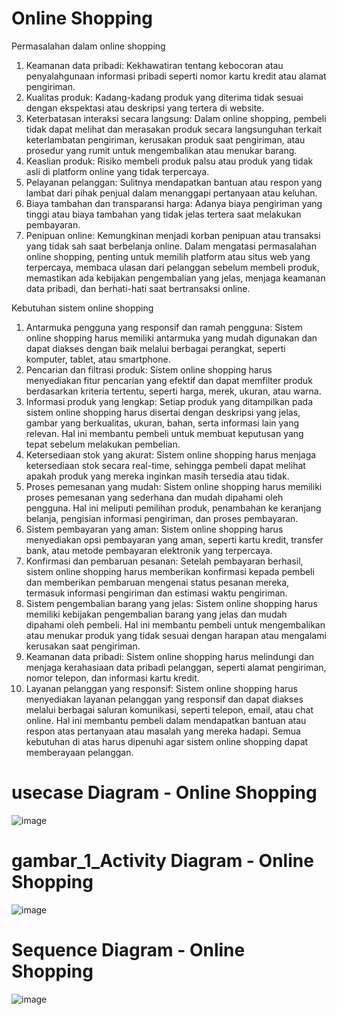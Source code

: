 # Online Shopping


Permasalahan dalam online shopping 

1. Keamanan data pribadi: Kekhawatiran tentang kebocoran atau penyalahgunaan informasi pribadi seperti nomor kartu kredit atau alamat pengiriman.
2. Kualitas produk: Kadang-kadang produk yang diterima tidak sesuai dengan ekspektasi atau deskripsi yang tertera di website.
3. Keterbatasan interaksi secara langsung: Dalam online shopping, pembeli tidak dapat melihat dan merasakan produk secara langsunguhan terkait keterlambatan pengiriman, kerusakan produk saat pengiriman, atau prosedur yang rumit untuk mengembalikan atau menukar barang.
5. Keaslian produk: Risiko membeli produk palsu atau produk yang tidak asli di platform online yang tidak terpercaya.
6. Pelayanan pelanggan: Sulitnya mendapatkan bantuan atau respon yang lambat dari pihak penjual dalam menanggapi pertanyaan atau keluhan.
7. Biaya tambahan dan transparansi harga: Adanya biaya pengiriman yang tinggi atau biaya tambahan yang tidak jelas tertera saat melakukan pembayaran.
8. Penipuan online: Kemungkinan menjadi korban penipuan atau transaksi yang tidak sah saat berbelanja online.
Dalam mengatasi permasalahan online shopping, penting untuk memilih platform atau situs web yang terpercaya, membaca ulasan dari pelanggan sebelum membeli produk, memastikan ada kebijakan pengembalian yang jelas, menjaga keamanan data pribadi, dan berhati-hati saat bertransaksi online.

Kebutuhan sistem online shopping 

1. Antarmuka pengguna yang responsif dan ramah pengguna: Sistem online shopping harus memiliki antarmuka yang mudah digunakan dan dapat diakses dengan baik melalui berbagai perangkat, seperti komputer, tablet, atau smartphone.
2. Pencarian dan filtrasi produk: Sistem online shopping harus menyediakan fitur pencarian yang efektif dan dapat memfilter produk berdasarkan kriteria tertentu, seperti harga, merek, ukuran, atau warna.
3. Informasi produk yang lengkap: Setiap produk yang ditampilkan pada sistem online shopping harus disertai dengan deskripsi yang jelas, gambar yang berkualitas, ukuran, bahan, serta informasi lain yang relevan. Hal ini membantu pembeli untuk membuat keputusan yang tepat sebelum melakukan pembelian.
4. Ketersediaan stok yang akurat: Sistem online shopping harus menjaga ketersediaan stok secara real-time, sehingga pembeli dapat melihat apakah produk yang mereka inginkan masih tersedia atau tidak.
5. Proses pemesanan yang mudah: Sistem online shopping harus memiliki proses pemesanan yang sederhana dan mudah dipahami oleh pengguna. Hal ini meliputi pemilihan produk, penambahan ke keranjang belanja, pengisian informasi pengiriman, dan proses pembayaran.
6. Sistem pembayaran yang aman: Sistem online shopping harus menyediakan opsi pembayaran yang aman, seperti kartu kredit, transfer bank, atau metode pembayaran elektronik yang terpercaya.
7. Konfirmasi dan pembaruan pesanan: Setelah pembayaran berhasil, sistem online shopping harus memberikan konfirmasi kepada pembeli dan memberikan pembaruan mengenai status pesanan mereka, termasuk informasi pengiriman dan estimasi waktu pengiriman.
8. Sistem pengembalian barang yang jelas: Sistem online shopping harus memiliki kebijakan pengembalian barang yang jelas dan mudah dipahami oleh pembeli. Hal ini membantu pembeli untuk mengembalikan atau menukar produk yang tidak sesuai dengan harapan atau mengalami kerusakan saat pengiriman.
9. Keamanan data pribadi: Sistem online shopping harus melindungi dan menjaga kerahasiaan data pribadi pelanggan, seperti alamat pengiriman, nomor telepon, dan informasi kartu kredit.
10. Layanan pelanggan yang responsif: Sistem online shopping harus menyediakan layanan pelanggan yang responsif dan dapat diakses melalui berbagai saluran komunikasi, seperti telepon, email, atau chat online. Hal ini membantu pembeli dalam mendapatkan bantuan atau respon atas pertanyaan atau masalah yang mereka hadapi.
Semua kebutuhan di atas harus dipenuhi agar sistem online shopping dapat memberayaan pelanggan.


# usecase Diagram - Online Shopping
![image](https://github.com/riskibowo/usecase_Diagram_ATM/assets/115862112/a14b4668-3b3b-44ab-a20d-aebe175ce331)

# gambar_1_Activity Diagram - Online Shopping

![image](https://github.com/riskibowo/usecase_Diagram_ATM/assets/115862112/a0fb1827-75b4-4c48-afd7-d16a421368db)


# Sequence Diagram - Online Shopping
![image](https://github.com/riskibowo/usecase_Diagram_ATM/assets/115862112/8d04fa9d-6b94-40d9-88f8-a465e7c7e1fb)




